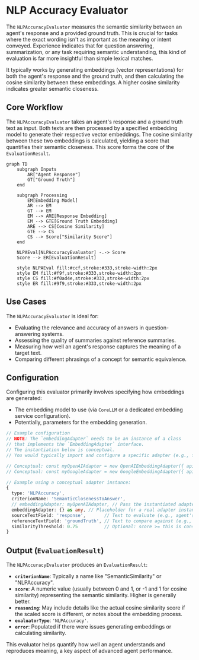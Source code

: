 # NLP Accuracy Evaluator

The `NLPAccuracyEvaluator` measures the semantic similarity between an agent's response and a provided ground truth. This is crucial for tasks where the exact wording isn't as important as the meaning or intent conveyed. Experience indicates that for question answering, summarization, or any task requiring semantic understanding, this kind of evaluation is far more insightful than simple lexical matches.

It typically works by generating embeddings (vector representations) for both the agent's response and the ground truth, and then calculating the cosine similarity between these embeddings. A higher cosine similarity indicates greater semantic closeness.

## Core Workflow

The `NLPAccuracyEvaluator` takes an agent's response and a ground truth text as input. Both texts are then processed by a specified embedding model to generate their respective vector embeddings. The cosine similarity between these two embeddings is calculated, yielding a score that quantifies their semantic closeness. This score forms the core of the `EvaluationResult`.

```mermaid
graph TD
    subgraph Inputs
        AR["Agent Response"]
        GT["Ground Truth"]
    end

    subgraph Processing
        EM[Embedding Model]
        AR --> EM
        GT --> EM
        EM --> ARE[Response Embedding]
        EM --> GTE[Ground Truth Embedding]
        ARE --> CS[Cosine Similarity]
        GTE --> CS
        CS --> Score["Similarity Score"]
    end

    NLPAEval[NLPAccuracyEvaluator] -.-> Score
    Score --> ER[EvaluationResult]

    style NLPAEval fill:#ccf,stroke:#333,stroke-width:2px
    style EM fill:#f9f,stroke:#333,stroke-width:2px
    style CS fill:#f0ad4e,stroke:#333,stroke-width:2px
    style ER fill:#9f9,stroke:#333,stroke-width:2px
```

## Use Cases

The `NLPAccuracyEvaluator` is ideal for:

- Evaluating the relevance and accuracy of answers in question-answering systems.
- Assessing the quality of summaries against reference summaries.
- Measuring how well an agent's response captures the meaning of a target text.
- Comparing different phrasings of a concept for semantic equivalence.

## Configuration

Configuring this evaluator primarily involves specifying how embeddings are generated:

- The embedding model to use (via `CoreLLM` or a dedicated embedding service configuration).
- Potentially, parameters for the embedding generation.

```typescript
// Example configuration
// NOTE: The `embeddingAdapter` needs to be an instance of a class
// that implements the `EmbeddingAdapter` interface.
// The instantiation below is conceptual.
// You would typically import and configure a specific adapter (e.g., for OpenAI, Google, etc.).

// Conceptual: const myOpenAIAdapter = new OpenAIEmbeddingAdapter({ apiKey: 'YOUR_API_KEY', model: 'text-embedding-ada-002' });
// Conceptual: const myGoogleAdapter = new GoogleEmbeddingAdapter({ apiKey: 'YOUR_API_KEY', model: 'embedding-001' });

// Example using a conceptual adapter instance:
{
  type: 'NLPAccuracy',
  criterionName: 'SemanticClosenessToAnswer',
  // embeddingAdapter: myOpenAIAdapter, // Pass the instantiated adapter
  embeddingAdapter: {} as any, // Placeholder for a real adapter instance in a real setup
  sourceTextField: 'response',       // Text to evaluate (e.g., agent's answer)
  referenceTextField: 'groundTruth', // Text to compare against (e.g., ideal answer)
  similarityThreshold: 0.75          // Optional: score >= this is considered a pass
}
```

## Output (`EvaluationResult`)

The `NLPAccuracyEvaluator` produces an `EvaluationResult`:

- **`criterionName`**: Typically a name like "SemanticSimilarity" or "NLPAccuracy".
- **`score`**: A numeric value (usually between 0 and 1, or -1 and 1 for cosine similarity) representing the semantic similarity. Higher is generally better.
- **`reasoning`**: May include details like the actual cosine similarity score if the scaled score is different, or notes about the embedding process.
- **`evaluatorType`**: `'NLPAccuracy'`.
- **`error`**: Populated if there were issues generating embeddings or calculating similarity.

This evaluator helps quantify how well an agent understands and reproduces meaning, a key aspect of advanced agent performance.
